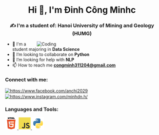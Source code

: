 <h1 align="center">Hi 👋, I'm Đinh Công Minhc</h1>
<h3 align="center">✍ I'm a student of: Hanoi University of Mining and Geology (HUMG)</h3>
<img align="right" alt="Coding" width="400" src="https://scontent.cdninstagram.com/v/t51.2885-19/434656168_3687728951440853_3658014466431016105_n.jpg?stp=dst-jpg_s640x640&_nc_ht=scontent.cdninstagram.com&_nc_cat=105&_nc_ohc=n1pt2SFve1MQ7kNvgGy1k20&edm=APs17CUBAAAA&ccb=7-5&oh=00_AYDql3b1Z6MiiThr5ZH3mu2xUDYrJKhyogjWcAxkL-ba9Q&oe=665A702B&_nc_sid=10d13b">

- 🔭 I'm a student majoring in **Data Science**
- 👯 I’m looking to collaborate on **Python**
- 🤝 I’m looking for help with **NLP**
- 📫 How to reach me **congminh311204@gmail.com**

<h3 align="left">Connect with me:</h3>
<p align="left">
<a href="https://www.facebook.com/anchi2029" target="blank"><img align="center" src="https://raw.githubusercontent.com/rahuldkjain/github-profile-readme-generator/master/src/images/icons/Social/facebook.svg" alt="https://www.facebook.com/anchi2029" height="30" width="40" /></a>
<a href="https://www.instagram.com/minhdn.h/" target="blank"><img align="center" src="https://raw.githubusercontent.com/rahuldkjain/github-profile-readme-generator/master/src/images/icons/Social/instagram.svg" alt="https://www.instagram.com/minhdn.h/" height="30" width="40" /></a>
</p>

<h3 align="left">Languages and Tools:</h3>
<p align="left"> <a href="https://www.w3.org/html/" target="_blank" rel="noreferrer"> <img src="https://raw.githubusercontent.com/devicons/devicon/master/icons/html5/html5-original-wordmark.svg" alt="html5" width="40" height="40"/> </a> <a href="https://developer.mozilla.org/en-US/docs/Web/JavaScript" target="_blank" rel="noreferrer"> <img src="https://raw.githubusercontent.com/devicons/devicon/master/icons/javascript/javascript-original.svg" alt="javascript" width="40" height="40"/> </a> <a href="https://www.python.org" target="_blank" rel="noreferrer"> <img src="https://raw.githubusercontent.com/devicons/devicon/master/icons/python/python-original.svg" alt="python" width="40" height="40"/> </a> </p>
